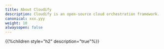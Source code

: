 ```yaml
---
title: About Cloudify
description: Cloudify is an open-source cloud orchestration framework. which enables you to model applications and services and automate their entire life cycle
canonical: xxx.yyy
weight: 10
alwaysopen: false
---
```


{{%children style="h2" description="true"%}}
